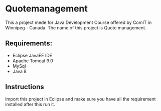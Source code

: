 # Quotemanagement
This a project mede for Java Development Course offered by ComIT in Winnipeg - Canada. The name of this project is Quote management.

## Requirements:
- Eclipse JavaEE IDE
- Apache Tomcat 9.0
- MySql
- Java 8

## Instructions
Import this project in Eclipse and make sure you have all the requirement installed after this run it. 

